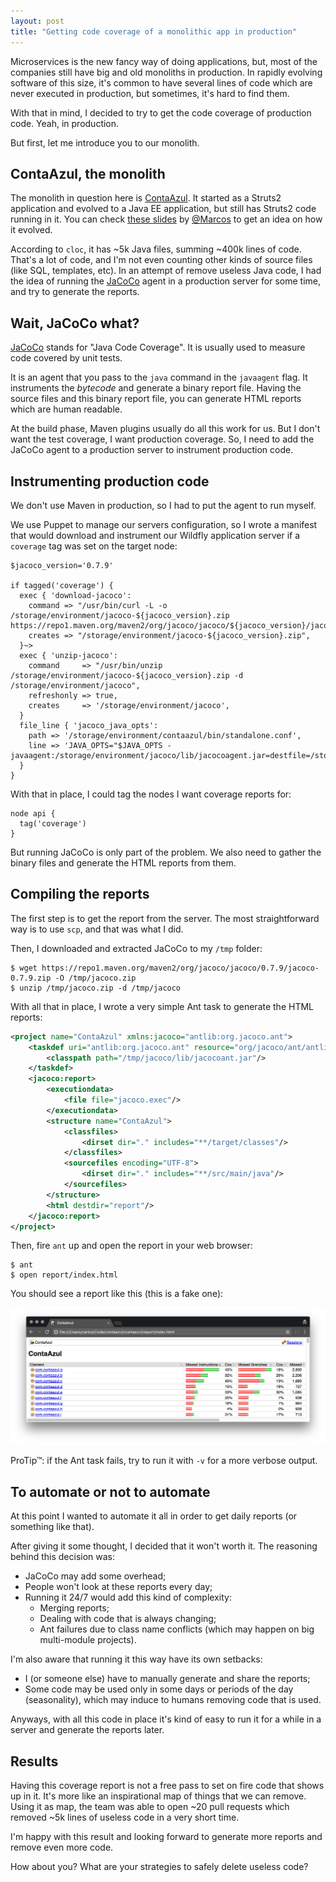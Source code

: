 ```yaml
---
layout: post
title: "Getting code coverage of a monolithic app in production"
---
```


Microservices is the new fancy way of doing applications, but, most of the
companies still have big and old monoliths in production. In rapidly evolving
software of this size, it's common to have several lines of code which
are never executed in production, but sometimes, it's hard to find them.

With that in mind, I decided to try to get the code coverage of production
code. Yeah, in production.

But first, let me introduce you to our monolith.

## ContaAzul, the monolith

The monolith in question here is [ContaAzul][]. It started as a Struts2
application and evolved to a Java EE application, but still has Struts2
code running in it. You can check [these slides][slides] by [@Marcos][]
to get an idea on how it evolved.

According to `cloc`, it has ~5k Java files, summing ~400k lines of code.
That's a lot of code, and I'm not even counting other kinds of source files
(like SQL, templates, etc).
In an attempt of remove useless Java code, I had the idea of running
the [JaCoCo][] agent in a production server for some time, and try to
generate the reports.

[@Marcos]: https://github.com/marcos
[slides]: https://pt.slideshare.net/marcoswp3x/tdc-2015-java-from-old-school-to-moder-art

## Wait, JaCoCo what?

[JaCoCo][] stands for "Java Code Coverage". It is usually used to
measure code covered by unit tests.

It is an agent that you pass to the `java` command in the
`javaagent` flag. It instruments the _bytecode_ and generate a binary
report file. Having the source files and this binary report file, you can
generate HTML reports which are human readable.

At the build phase, Maven plugins usually do all this work for us. But I don't
want the test coverage, I want production coverage. So, I need to add
the JaCoCo agent to a production server to instrument production code.

## Instrumenting production code

We don't use Maven in production, so I had to put the agent to run myself.

We use Puppet to manage our servers configuration, so I wrote a manifest
that would download and instrument our Wildfly application server if a
`coverage` tag was set on the target node:

```puppet
$jacoco_version='0.7.9'

if tagged('coverage') {
  exec { 'download-jacoco':
    command => "/usr/bin/curl -L -o /storage/environment/jacoco-${jacoco_version}.zip https://repo1.maven.org/maven2/org/jacoco/jacoco/${jacoco_version}/jacoco-${jacoco_version}.zip",
    creates => "/storage/environment/jacoco-${jacoco_version}.zip",
  }~>
  exec { 'unzip-jacoco':
    command     => "/usr/bin/unzip /storage/environment/jacoco-${jacoco_version}.zip -d /storage/environment/jacoco",
    refreshonly => true,
    creates     => '/storage/environment/jacoco',
  }
  file_line { 'jacoco_java_opts':
    path => '/storage/environment/contaazul/bin/standalone.conf',
    line => 'JAVA_OPTS="$JAVA_OPTS -javaagent:/storage/environment/jacoco/lib/jacocoagent.jar=destfile=/storage/environment/contaazul/jacoco.exec,output=file,append=true,dumponexit=true"',
  }
}
```

With that in place, I could tag the nodes I want coverage reports for:

```puppet
node api {
  tag('coverage')
}
```

But running JaCoCo is only part of the problem. We also need to gather
the binary files and generate the HTML reports from them.

## Compiling the reports

The first step is to get the report from the server. The most
straightforward way is to use `scp`, and that was what I did.

Then, I downloaded and extracted JaCoCo to my `/tmp` folder:

```console
$ wget https://repo1.maven.org/maven2/org/jacoco/jacoco/0.7.9/jacoco-0.7.9.zip -O /tmp/jacoco.zip
$ unzip /tmp/jacoco.zip -d /tmp/jacoco
```

With all that in place, I wrote a very simple Ant task to generate the
HTML reports:

```xml
<project name="ContaAzul" xmlns:jacoco="antlib:org.jacoco.ant">
    <taskdef uri="antlib:org.jacoco.ant" resource="org/jacoco/ant/antlib.xml">
        <classpath path="/tmp/jacoco/lib/jacocoant.jar"/>
    </taskdef>
    <jacoco:report>
        <executiondata>
            <file file="jacoco.exec"/>
        </executiondata>
        <structure name="ContaAzul">
            <classfiles>
                <dirset dir="." includes="**/target/classes"/>
            </classfiles>
            <sourcefiles encoding="UTF-8">
                <dirset dir="." includes="**/src/main/java"/>
            </sourcefiles>
        </structure>
        <html destdir="report"/>
    </jacoco:report>
</project>
```

Then, fire `ant` up and open the report in your web browser:

```console
$ ant
$ open report/index.html
```

You should see a report like this (this is a fake one):

![Fake example report ordering by less coverage](/public/images/coverage-report.png)

ProTip™: if the Ant task fails, try to run it with `-v` for a more verbose
output.

## To automate or not to automate

At this point I wanted to automate it all in order to get daily
reports (or something like that).

After giving it some thought, I decided that it won't worth it.
The reasoning behind this decision was:

- JaCoCo may add some overhead;
- People won't look at these reports every day;
- Running it 24/7 would add this kind of complexity:
  - Merging reports;
  - Dealing with code that is always changing;
  - Ant failures due to class name conflicts (which may happen on big
multi-module projects).

I'm also aware that running it this way have its own setbacks:

- I (or someone else) have to manually generate and share the reports;
- Some code may be used only in some days or periods of the day (seasonality),
which may induce to humans removing code that is used.

Anyways, with all this code in place it's kind of easy to run it for a while
in a server and generate the reports later.

## Results

Having this coverage report is not a free pass to set on fire code
that shows up in it. It's more like an inspirational map of things that
we can remove. Using it as map, the team was able to open ~20
pull requests which removed ~5k lines of useless code in a very short time.

I'm happy with this result and looking forward to generate more
reports and remove even more code.

How about you? What are your strategies to safely delete useless code?

[ContaAzul]: http://contaazul.com
[JaCoCo]: https://github.com/jacoco/jacoco
